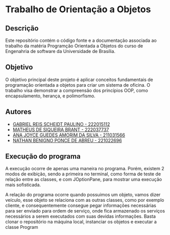 # Trabalho de Orientação a Objetos

## Descrição

Este repositório contém o código fonte e a documentação associada ao trabalho da matéria Programção Orientada a Objetos do curso de Engenahria de software da Universidade de Brasília.

## Objetivo

O objetivo principal deste projeto é aplicar conceitos fundamentais de programação orientada a objetos para criar um sistema de oficina. O trabalho visa demonstrar a compreensão dos princípios OOP, como encapsulamento, herança, e polimorfismo.

## Autores
- [GABRIEL REIS SCHEIDT PAULINO - 222015112](https://github.com/Gxaite)
- [MATHEUS DE SIQUEIRA BRANT - 222037737](https://github.com/MatheussBrant)
- [ANA JOYCE GUEDES AMORIM DA SILVA - 211031566](https://github.com/anajoyceamorim)
- [NATHAN BENIGNO PONCE DE ABREU - 221022696](https://github.com/nateejpg)

## Execução do programa

A execução ocorre de apenas uma maneira no programa. Porém, existem 2 modos de exibição, sendo a primeira no terminal, como forma de teste de relação entre as classes, e com JOptionPane, para mostrar uma execução mais sofisticada. 

A relação do programa ocorre quando possuimos um objeto, vamos dizer veículo, esse objeto se relaciona com as outras classes, como por exemplo cliente, e consequentemente consegue pegar informações necessárias para ser enviado para ordem de serviço, onde fica armazenado os serviços necessários a serem executados com suas devidas informações.
Basta clonar o repositório na máquina local, instanciar os objetos e executar a classe Program


